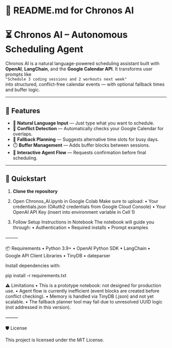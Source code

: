 # 📄 README.md for Chronos AI

# ⏳ Chronos AI – Autonomous Scheduling Agent

Chronos AI is a natural language-powered scheduling assistant built with **OpenAI**, **LangChain**, and the **Google Calendar API**. It transforms user prompts like  
`"Schedule 3 coding sessions and 2 workouts next week"`  
into structured, conflict-free calendar events — with optional fallback times and buffer logic.

---

## 🔧 Features

- 🧠 **Natural Language Input** — Just type what you want to schedule.
- 📆 **Conflict Detection** — Automatically checks your Google Calendar for overlaps.
- 🔁 **Fallback Planning** — Suggests alternative time slots for busy days.
- ⏱️ **Buffer Management** — Adds buffer blocks between sessions.
- 💬 **Interactive Agent Flow** — Requests confirmation before final scheduling.

---

## 🚀 Quickstart

1. **Clone the repository**

2. Open Chronos_AI.ipynb in Google Colab
Make sure to upload:
	•	Your credentials.json (OAuth2 credentials from Google Cloud Console)
	•	Your OpenAI API Key (insert into environment variable in Cell 1)

3. Follow Setup Instructions in Notebook
The notebook will guide you through:
	•	Authentication
	•	Required installs
	•	Prompt examples

⸻

📦 Requirements
	•	Python 3.9+
	•	OpenAI Python SDK
	•	LangChain
	•	Google API Client Libraries
	•	TinyDB
	•	dateparser

Install dependencies with:

pip install -r requirements.txt

⚠️ Limitations
	•	This is a prototype notebook: not designed for production use.
	•	Agent flow is currently inefficient (event blocks are created before conflict checking).
	•	Memory is handled via TinyDB (.json) and not yet scalable.
	•	The fallback planner tool may fail due to unresolved UUID logic (not addressed in this version).

⸻

🛡 License

This project is licensed under the MIT License.

